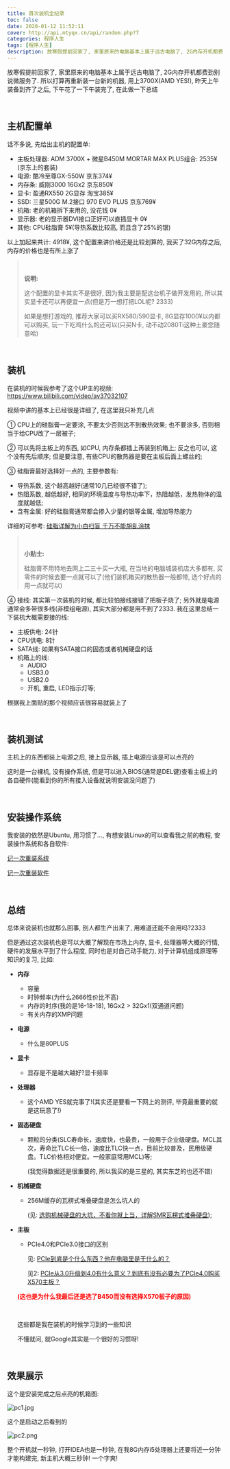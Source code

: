 ```yaml
---
title: 首次装机全纪录
toc: false
date: 2020-01-12 11:52:11
cover: http://api.mtyqx.cn/api/random.php?7
categories: 程序人生
tags: [程序人生]
description: 放寒假提前回家了, 家里原来的电脑基本上属于远古电脑了, 2G内存开机都费劲别说微服务了. 所以打算再重新装一台新的机器, 用上3700X(AMD YES!), 昨天下午花了一下午装完了, 在此做一下总结
---
```


放寒假提前回家了, 家里原来的电脑基本上属于远古电脑了, 2G内存开机都费劲别说微服务了. 所以打算再重新装一台新的机器, 用上3700X(AMD YES!), 昨天上午装备到齐了之后, 下午花了一下午装完了, 在此做一下总结

<br/>

<!--more-->

## 主机配置单

话不多说, 先给出主机的配置单:

-   主板处理器: ADM 3700X + 微星B450M MORTAR MAX PLUS组合: 2535¥(京东上的套装)
-   电源: 酷冷至尊GX-550W 京东374¥
-   内存条: 威刚3000 16Gx2 京东850¥
-   显卡: 盈通RX550 2G显存 淘宝385¥
-   SSD: 三星500G M.2接口 970 EVO PLUS 京东769¥
-   机箱: 老的机箱拆下来用的, 没花钱 0¥
-   显示器: 老的显示器DVI接口正好可以直插显卡 0¥
-   其他: CPU硅脂膏 5¥(导热系数比较高, 而且含了25%的银)

以上加起来共计: 4918¥, 这个配置来讲价格还是比较划算的, 我买了32G内存之后, 内存的价格也是有所上涨了

><br/>
>
>**说明:**
>
>这个配置的显卡其实不是很好, 因为我主要是配这台机子做开发用的, 所以其实显卡还可以再便宜一点(但是万一想打把LOL呢? 2333)
>
>如果是想打游戏的, 推荐大家可以买RX580/590显卡, 8G显存1000¥以内都可以购买, 玩一下吃鸡什么的还可以(只买N卡, 动不动2080Ti这种土豪您随意哈)

<br/>

## 装机

在装机的时候我参考了这个UP主的视频: https://www.bilibili.com/video/av37032107

视频中讲的基本上已经很是详细了, 在这里我只补充几点

① CPU上的硅脂膏一定要涂, 不要太少否则达不到散热效果; 也不要涂多, 否则相当于给CPU改了一层被子;

② 可以先将主板上的东西, 如CPU, 内存条都插上再装到机箱上; 反之也可以, 这个没有先后顺序; 但是要注意, 有些CPU的散热器是要在主板后面上螺丝的;

③ 硅脂膏最好选择好一点的, 主要参数有:

-   导热系数, 这个越高越好(通常10几已经很不错了);
-   热阻系数, 越低越好, 相同的环境温度与导热功率下，热阻越低，发热物体的温度就越低;
-   含有金属: 好的硅脂膏通常都会掺入少量的银等金属, 增加导热能力

详细的可参考: [硅脂详解为小白扫盲 千万不能胡乱涂抹](http://cooler.zol.com.cn/317/3176568_all.html)

><br/>
>
>**小贴士:**
>
>硅脂膏不用特地去网上二三十买一大瓶, 在当地的电脑城装机店大多都有, 买零件的时候去要一点就可以了(他们装机箱买的散热器一般都带, 选个好点的用一点就可以) 

④ 接线: 其实第一次装机的时候, 都比较怕接线接错了把板子烧了; 另外就是电源通常会多带很多线(非模组电源), 其实大部分都是用不到了2333. 我在这里总结一下装机大概需要接的线:

-   主板供电: 24针
-   CPU供电: 8针
-   SATA线: 如果有SATA接口的固态或者机械硬盘的话
-   机箱上的线: 
    -   AUDIO
    -   USB3.0
    -   USB2.0
    -   开机, 重启, LED指示灯等;

根据我上面贴的那个视频应该很容易就装上了

<br/>

## 装机测试

主机上的东西都装上电源之后, 接上显示器, 插上电源应该是可以点亮的

这时是一台裸机, 没有操作系统, 但是可以进入BIOS(通常是DEL键)查看主板上的各自硬件(能看到你的所有接入设备就说明安装没问题了)

<br/>

## 安装操作系统

我安装的依然是Ubuntu, 用习惯了…, 有想安装Linux的可以查看我之前的教程, 安装操作系统和各自软件:

[记一次重装系统](https://jasonkayzk.github.io/2019/09/04/%E8%AE%B0%E4%B8%80%E6%AC%A1%E9%87%8D%E8%A3%85%E7%B3%BB%E7%BB%9F/)

[记一次重装软件](https://jasonkayzk.github.io/2019/09/04/%E8%AE%B0%E4%B8%80%E6%AC%A1%E9%87%8D%E8%A3%85%E8%BD%AF%E4%BB%B6/)

<br/>

## 总结

总体来说装机也就那么回事, 别人都生产出来了, 用难道还能不会用吗?2333

但是通过这次装机也是可以大概了解现在市场上内存, 显卡, 处理器等大概的行情, 硬件的发展水平到了什么程度, 同时也是对自己动手能力, 对于计算机组成原理等知识的复习, 比如:

-   **内存**

    -   容量
    -   时钟频率(为什么2666性价比不高)
    -   内存的时序(我的是16-18-18), 16Gx2 > 32Gx1(双通道问题)
    -   有关内存的XMP问题

-   **电源**

    -   什么是80PLUS

-   **显卡**

    -   显存是不是越大越好?显卡频率

-   **处理器**

    -   这个AMD YES就完事了!(其实还是要看一下网上的测评, 毕竟最重要的就是这玩意了!)

-   **固态硬盘**

    -   颗粒的分类(SLC寿命长，速度快，也最贵，一般用于企业级硬盘。MCL其次，寿命比TLC长一倍，速度比TLC快一点，目前比较普及，民用级硬盘。TLC价格相对便宜。一般家庭常用MCL)等; 

        (我觉得数据还是很重要的, 所以我买的是三星的, 其实东芝的也还不错)

-   **机械硬盘**

    -   256M缓存的瓦楞式堆叠硬盘是怎么坑人的

        (见: [选购机械硬盘的大坑，不看你就上当，详解SMR瓦楞式堆叠硬盘](https://www.bilibili.com/video/av69892973?from=search&seid=2663080118174789605));

-   **主板** 

    -   PCIe4.0和PCIe3.0接口的区别

        见: [PCIe到底是个什么东西？他在电脑里是干什么的？](https://www.bilibili.com/video/av66250574?from=search&seid=17473641762127703293)

        见2: [PCIe从3.0升级到4.0有什么意义？到底有没有必要为了PCIe4.0购买X570主板？](https://www.bilibili.com/video/av67933577?from=search&seid=17473641762127703293)

    <font color="#ff0000">**(这也是为什么我最后还是选了B450而没有选择X570板子的原因)**</font>

    <br/>

    这些都是我在装机的时候学习到的一些知识

    不懂就问, 就Google其实是一个很好的习惯呀!

<br/>

## 效果展示

这个是安装完成之后点亮的机箱图:

![pc1.jpg](https://jasonkay_image.imfast.io/images/pc1.jpg)

这个是启动之后看到的

![pc2.png](https://jasonkay_image.imfast.io/images/pc2.png)

整个开机就一秒钟, 打开IDEA也是一秒钟, 在我8G内存i5处理器上还要将近一分钟才能构建完, 新主机大概三秒钟! 一个字爽!

<br/>